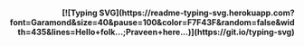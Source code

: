 <p align="center">
<h4 align="right">
[![Typing SVG](https://readme-typing-svg.herokuapp.com?font=Garamond&size=40&pause=100&color=F7F43F&random=false&width=435&lines=Hello+folk...;Praveen+here...)](https://git.io/typing-svg)
</h4>
</p>
